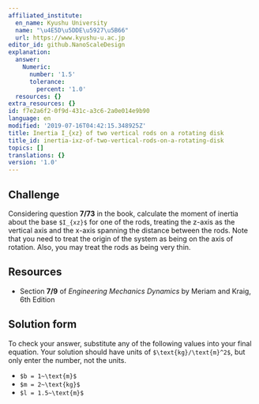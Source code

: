 ```yaml
---
affiliated_institute:
  en_name: Kyushu University
  name: "\u4E5D\u5DDE\u5927\u5B66"
  url: https://www.kyushu-u.ac.jp
editor_id: github.NanoScaleDesign
explanation:
  answer:
    Numeric:
      number: '1.5'
      tolerance:
        percent: '1.0'
  resources: {}
extra_resources: {}
id: f7e2a6f2-0f9d-431c-a3c6-2a0e014e9b90
language: en
modified: '2019-07-16T04:42:15.348925Z'
title: Inertia I_{xz} of two vertical rods on a rotating disk
title_id: inertia-ixz-of-two-vertical-rods-on-a-rotating-disk
topics: []
translations: {}
version: '1.0'
---
```


## Challenge
Considering question **7/73** in the book, calculate the moment of inertia about the base `$I_{xz}$` for one of the rods, treating the z-axis as the vertical axis and the x-axis spanning the distance between the rods. Note that you need to treat the origin of the system as being on the axis of rotation. Also, you may treat the rods as being very thin.


## Resources
- Section **7/9** of *Engineering Mechanics Dynamics* by Meriam and Kraig, 6th Edition


## Solution form
To check your answer, substitute any of the following values into your final equation.
Your solution should have units of `$\text{kg}/\text{m}^2$`, but only enter the number, not the units.

- `$b = 1~\text{m}$`
- `$m = 2~\text{kg}$`
- `$l = 1.5~\text{m}$`

